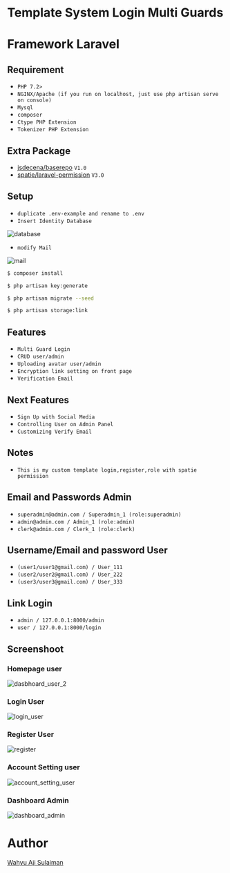 # Template System Login Multi Guards
# Framework Laravel

## Requirement
 * `PHP 7.2>`
 * `NGINX/Apache (if you run on localhost, just use php artisan serve on console)`
 * `Mysql`
 * `composer`
 * `Ctype PHP Extension`
 * `Tokenizer PHP Extension`
 
## Extra Package
 * [jsdecena/baserepo](https://github.com/jsdecena/baserepo) `V1.0`
 * [spatie/laravel-permission](https://github.com/spatie/laravel-permission) `V3.0`

## Setup
 * `duplicate .env-example and rename to .env`
 * `Insert Identity Database`
 
![database](https://user-images.githubusercontent.com/38114768/80372466-c72c7f00-88bd-11ea-98b9-563d30d09b80.png)
 * `modify Mail`
 
![mail](https://user-images.githubusercontent.com/38114768/80372494-cdbaf680-88bd-11ea-8e0b-57bc2fe0192f.png)
 ```bash
 $ composer install
 ```
 ```bash
 $ php artisan key:generate
 ```
 ```bash
 $ php artisan migrate --seed
 ```
 ```bash
 $ php artisan storage:link
 ```


## Features
 * `Multi Guard Login`
 * `CRUD user/admin`
 * `Uploading avatar user/admin`
 * `Encryption link setting on front page`
 * `Verification Email`

## Next Features
 * `Sign Up with Social Media`
 * `Controlling User on Admin Panel`
 * `Customizing Verify Email`

## Notes
 * `This is my custom template login,register,role with spatie permission`

## Email and Passwords Admin
 * `superadmin@admin.com / Superadmin_1 (role:superadmin)`
 * `admin@admin.com / Admin_1 (role:admin)`
 * `clerk@admin.com / Clerk_1 (role:clerk)`
 
## Username/Email and password User
 * `(user1/user1@gmail.com) / User_111`
 * `(user2/user2@gmail.com) / User_222`
 * `(user3/user3@gmail.com) / User_333`

## Link Login
 * `admin / 127.0.0.1:8000/admin`
 * `user / 127.0.0.1:8000/login`

## Screenshoot
### Homepage user
![dasbhoard_user_2](https://user-images.githubusercontent.com/38114768/80372237-69983280-88bd-11ea-8b4b-c8fab60131c0.png)
### Login User
![login_user](https://user-images.githubusercontent.com/38114768/80372375-a5cb9300-88bd-11ea-8fce-2452b4c77d47.png)
### Register User
![register](https://user-images.githubusercontent.com/38114768/80372408-ad8b3780-88bd-11ea-8e25-518ddd5a8f5d.png)
### Account Setting user
![account_setting_user](https://user-images.githubusercontent.com/38114768/80372425-b5e37280-88bd-11ea-91f3-012f98e47843.png)
### Dashboard Admin
![dashboard_admin](https://user-images.githubusercontent.com/38114768/80372449-bed44400-88bd-11ea-8ead-e3d48462ec97.png)

# Author

[Wahyu Aji Sulaiman](https://github.com/claytten/system_login_multi_guards)
